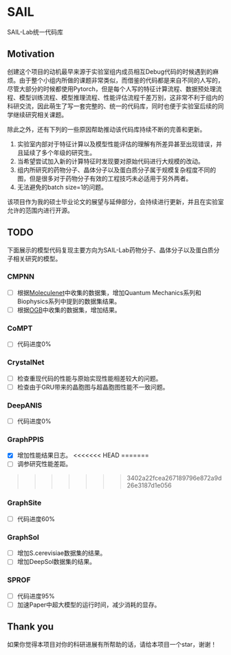 # SAIL

SAIL-Lab统一代码库

## Motivation

创建这个项目的动机最早来源于实验室组内成员相互Debug代码的时候遇到的麻烦。由于整个小组内所做的课题非常类似，而借鉴的代码都是来自不同的人写的，尽管大部分的时候都使用Pytorch，但是每个人写的特征计算流程、数据预处理流程、模型训练流程、模型推理流程、性能评估流程千差万别，这非常不利于组内的科研交流，因此萌生了写一套完整的、统一的代码库，同时也便于实验室后续的同学继续研究相关课题。

除此之外，还有下列的一些原因帮助推动该代码库持续不断的完善和更新。

1. 实验室内部对于特征计算以及模型性能评估的理解有所差异甚至出现错误，并且延续了多个年级的研究生。
2. 当希望尝试加入新的计算特征时发现要对原始代码进行大规模的改动。
3. 组内所研究的药物分子、晶体分子以及蛋白质分子属于规模复杂程度不同的图，但是很多对于药物分子有效的工程技巧未必适用于另外两者。
4. 无法避免的batch size=1的问题。

该项目作为我的硕士毕业论文的展望与延伸部分，会持续进行更新，并且在实验室允许的范围内进行开源。

## TODO

下面展示的模型代码复现主要方向为SAIL-Lab药物分子、晶体分子以及蛋白质分子相关研究的模型。

### CMPNN
- [ ] 根据[Moleculenet](https://moleculenet.org/datasets-1)中收集的数据集，增加Quantum Mechanics系列和Biophysics系列中提到的数据集结果。
- [ ] 根据[OGB](https://ogb.stanford.edu/)中收集的数据集，增加结果。

### CoMPT
- [ ] 代码进度0%

### CrystalNet
- [ ] 检查重现代码的性能与原始实现性能相差较大的问题。
- [ ] 检查由于GRU带来的晶胞图与超晶胞图性能不一致问题。

### DeepANIS
- [ ] 代码进度0%

### GraphPPIS
- [x] 增加性能结果日志。
<<<<<<< HEAD
=======
- [ ] 调参研究性能差距。
>>>>>>> 3402a22fcea267189796e872a9d26e3187d1e056

### GraphSite
- [ ] 代码进度60%

### GraphSol
- [ ] 增加S.cerevisiae数据集的结果。
- [ ] 增加DeepSol数据集的结果。

### SPROF
- [ ] 代码进度95%
- [ ] 加速Paper中超大模型的运行时间，减少消耗的显存。

## Thank you
如果你觉得本项目对你的科研进展有所帮助的话，请给本项目一个star，谢谢！

